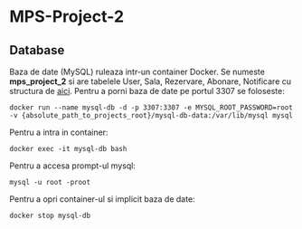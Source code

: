 # MPS-Project-2

## Database
Baza de date (MySQL) ruleaza intr-un container Docker.
Se numeste **mps_project_2** si are tabelele User, Sala, Rezervare, Abonare, Notificare cu structura de [aici](https://dbdiagram.io/d/61e6fcccbb7a646986f92e5e?fbclid=IwAR3WZPKSwEfPtsLDXud5VyyJC4BMGRKgyXQ4Y68QaKrsP74YhrIoUcV24Sc).
Pentru a porni baza de date pe portul 3307 se foloseste:
```
docker run --name mysql-db -d -p 3307:3307 -e MYSQL_ROOT_PASSWORD=root -v {absolute_path_to_projects_root}/mysql-db-data:/var/lib/mysql mysql
```
Pentru a intra in container:
```
docker exec -it mysql-db bash
```
Pentru a accesa prompt-ul mysql:
```
mysql -u root -proot
```
Pentru a opri container-ul si implicit baza de date:
```
docker stop mysql-db
```
